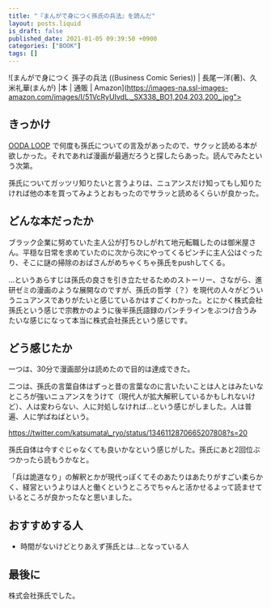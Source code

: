 ```yaml
---
title: "『まんがで身につく孫氏の兵法』を読んだ"
layout: posts.liquid
is_draft: false
published_date: 2021-01-05 09:39:50 +0900
categories: ["BOOK"]
tags: []
---
```


![まんがで身につく 孫子の兵法 ((Business Comic Series)) | 長尾一洋(著)、久米礼華(まんが) |本 | 通販 | Amazon](https://images-na.ssl-images-amazon.com/images/I/51VcRyUIvdL._SX338_BO1,204,203,200_.jpg">
## きっかけ
[OODA LOOP](https://note.katsumataryo.com/book/2021/01/1898.html) で何度も孫氏についての言及があったので、サクッと読める本が欲しかった。それであれば漫画が最適だろうと探したらあった。読んでみたという次第。

孫氏についてガッツリ知りたいと言うよりは、ニュアンスだけ知ってもし知りたければ他の本を買ってみようとおもったのでサラッと読めるくらいが良かった。

## どんな本だったか
ブラック企業に努めていた主人公が打ちひしがれて地元転職したのは御米屋さん。平穏な日常を求めていたのに次から次にやってくるピンチに主人公はぐったり、そこに謎の掃除のおばさんがめちゃくちゃ孫氏をpushしてくる。

...というあらすじは孫氏の良さを引き立たせるためのストーリー、さながら、進研ゼミの漫画のような展開なのですが、孫氏の哲学（？）を現代の人々がどういうニュアンスでありがたいと感じているかはすごくわかった。とにかく株式会社孫氏という感じで宗教かのように後半孫氏語録のパンチラインをぶつけ合うみたいな感じになって本当に株式会社孫氏という感じです。

## どう感じたか
一つは、30分で漫画部分は読めたので目的は達成できた。

二つは、孫氏の言葉自体はずっと昔の言葉なのに言いたいことは人とはみたいなところが強いニュアンスをうけて（現代人が拡大解釈しているかもしれないけど）、人は変わらない、人に対処しなければ...という感じがしました。人は普遍、人に学ばねばという。

https://twitter.com/katsumata\_ryo/status/1346112870665207808?s=20

孫氏自体は今すぐじゃなくても良いかなという感じがした。孫氏にあと2回位ぶつかったら読もうかなと。

「兵は詭道なり」の解釈とかが現代っぽくてそのあたりはあたりがすごい柔らかく、経営というよりは人と働くというところでちゃんと活かせるよって読ませているところが良かったなと思いました。

## おすすめする人
- 時間がないけどとりあえず孫氏とは...となっている人
## 最後に
株式会社孫氏でした。


